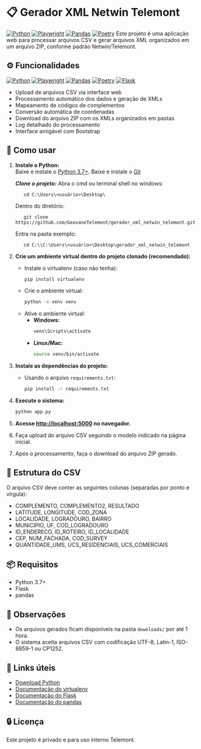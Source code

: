 ﻿# 📋 Gerador XML Netwin Telemont
[![Python](https://img.shields.io/badge/python-3.13+-blue.svg)](https://www.python.org/)
[![Playwright](https://img.shields.io/badge/playwright-1.55+-green.svg)](https://playwright.dev/docs/intro)
[![Pandas](https://img.shields.io/badge/pandas-2.3.3+-red.svg)](https://pandas.pydata.org/docs/)
[![Poetry](https://img.shields.io/badge/Poetry-1.8+-purple.svg)](https://python-poetry.org/)
Este projeto é uma aplicação web para processar arquivos CSV e gerar arquivos XML organizados em um arquivo ZIP, conforme padrão Netwin/Telemont.

## ⚙ Funcionalidades
[![Python](https://img.shields.io/badge/python-3.13+-blue.svg)](https://www.python.org/)
[![Playwright](https://img.shields.io/badge/playwright-1.55+-green.svg)](https://playwright.dev/docs/intro)
[![Pandas](https://img.shields.io/badge/pandas-2.3.3+-red.svg)](https://pandas.pydata.org/docs/)
[![Poetry](https://img.shields.io/badge/Poetry-1.8+-purple.svg)](https://python-poetry.org/)
[![Flask](https://img.shields.io/badge/Flask-3.1+-greey.svg)](https://flask.palletsprojects.com/en/stable/)

- Upload de arquivos CSV via interface web
- Processamento automático dos dados e geração de XMLs
- Mapeamento de códigos de complementos
- Conversão automática de coordenadas
- Download do arquivo ZIP com os XMLs organizados em pastas
- Log detalhado do processamento
- Interface amigável com Bootstrap

## 📌 Como usar

1. **Instale o Python:**  
   Baixe e instale o [Python 3.7+](https://www.python.org/downloads/).
   Baixe e instale o [Git](https://git-scm.com/downloads)

   ***Clone o projeto:***
   Abra o cmd ou terminal shell no windows:
   ```
      cd C:\Users\<usuário>\Desktop\
   ```
   Dentro do diretório:
   ```
      git clone https://github.com/GeovaneTelemont/gerador_xml_netwin_telemont.git
   ```
   Entra na pasta exemplo:
   ```
      cd C:\\C:\Users\<usuário>\Desktop\gerador_xml_netwin_telemont
   ```

2. **Crie um ambiente virtual dentro do projeto clonado (recomendado):**
   - Instale o virtualenv (caso não tenha):
     ```sh
     pip install virtualenv
     ```
   - Crie o ambiente virtual:
     ```sh
     python -m venv venv
     ```
   - Ative o ambiente virtual:
     - **Windows:**
       ```sh
       venv\Scripts\activate
       ```
     - **Linux/Mac:**
       ```sh
       source venv/bin/activate
       ```

3. **Instale as dependências do projeto:**
   - Usando o arquivo `requirements.txt`:
     ```sh
     pip install -r requirements.txt
     ```

4. **Execute o sistema:**
   ```sh
   python app.py
   ```

5. **Acesse [http://localhost:5000](http://localhost:5000) no navegador.**
6. Faça upload do arquivo CSV seguindo o modelo indicado na página inicial.
7. Após o processamento, faça o download do arquivo ZIP gerado.

## 💾 Estrutura do CSV

O arquivo CSV deve conter as seguintes colunas (separadas por ponto e vírgula):

- COMPLEMENTO, COMPLEMENTO2, RESULTADO
- LATITUDE, LONGITUDE, COD_ZONA
- LOCALIDADE, LOGRADOURO, BAIRRO
- MUNICIPIO, UF, COD_LOGRADOURO
- ID_ENDERECO, ID_ROTEIRO, ID_LOCALIDADE
- CEP, NUM_FACHADA, COD_SURVEY
- QUANTIDADE_UMS, UCS_RESIDENCIAIS, UCS_COMERCIAIS

## 📦 Requisitos

- Python 3.7+
- Flask
- pandas

## 📎 Observações

- Os arquivos gerados ficam disponíveis na pasta `downloads/` por até 1 hora.
- O sistema aceita arquivos CSV com codificação UTF-8, Latin-1, ISO-8859-1 ou CP1252.

## 🔗 Links úteis

- [Download Python](https://www.python.org/downloads/)
- [Documentação do virtualenv](https://virtualenv.pypa.io/en/latest/)
- [Documentação do Flask](https://flask.palletsprojects.com/)
- [Documentação do pandas](https://pandas.pydata.org/docs/)

## 🔒 Licença


Este projeto é privado e para uso interno Telemont.


